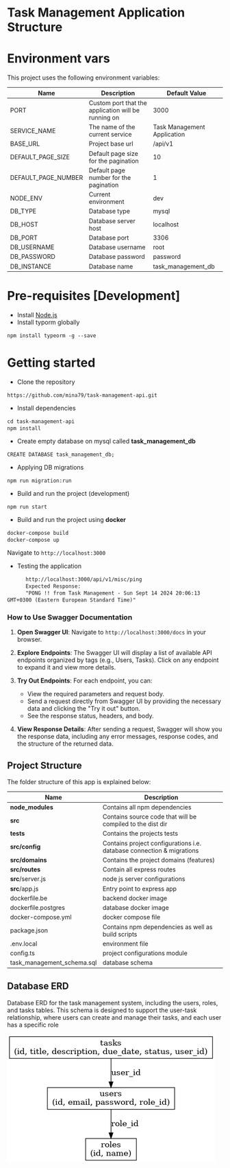 # Task Management Application Structure

# Environment vars

This project uses the following environment variables:

| Name                | Description                                         | Default Value               |
| ------------------- | --------------------------------------------------- | --------------------------- |
| PORT                | Custom port that the application will be running on | 3000                        |
| SERVICE_NAME        | The name of the current service                     | Task Management Application |
| BASE_URL            | Project base url                                    | /api/v1                     |
| DEFAULT_PAGE_SIZE   | Default page size for the pagination                | 10                          |
| DEFAULT_PAGE_NUMBER | Default page number for the pagination              | 1                           |
| NODE_ENV            | Current environment                                 | dev                         |
| DB_TYPE             | Database type                                       | mysql                       |
| DB_HOST             | Database server host                                | localhost                   |
| DB_PORT             | Database port                                       | 3306                        |
| DB_USERNAME         | Database username                                   | root                        |
| DB_PASSWORD         | Database password                                   | password                    |
| DB_INSTANCE         | Database name                                       | task_management_db          |

# Pre-requisites [Development]

- Install [Node.js](https://nodejs.org/en/)
- Install typorm globally

```
npm install typeorm -g --save
```

# Getting started

- Clone the repository

```
https://github.com/mina79/task-management-api.git
```

- Install dependencies

```
cd task-management-api
npm install
```

- Create empty database on mysql called **task_management_db**

```
CREATE DATABASE task_management_db;
```

- Applying DB migrations

```
npm run migration:run
```

- Build and run the project (development)

```
npm run start
```

- Build and run the project using **docker**

```
docker-compose build
docker-compose up
```

Navigate to `http://localhost:3000`

- Testing the application

```
      http://localhost:3000/api/v1/misc/ping
      Expected Response:
      "PONG !! from Task Management - Sun Sept 14 2024 20:06:13 GMT+0300 (Eastern European Standard Time)"
```

### How to Use Swagger Documentation

1. **Open Swagger UI**: Navigate to `http://localhost:3000/docs` in your browser.

2. **Explore Endpoints**: The Swagger UI will display a list of available API endpoints organized by tags (e.g., Users, Tasks). Click on any endpoint to expand it and view more details.

3. **Try Out Endpoints**: For each endpoint, you can:

   - View the required parameters and request body.
   - Send a request directly from Swagger UI by providing the necessary data and clicking the "Try it out" button.
   - See the response status, headers, and body.

4. **View Response Details**: After sending a request, Swagger will show you the response data, including any error messages, response codes, and the structure of the returned data.

## Project Structure

The folder structure of this app is explained below:

| Name                       | Description                                                           |
| -------------------------- | --------------------------------------------------------------------- |
| **node_modules**           | Contains all npm dependencies                                         |
| **src**                    | Contains source code that will be compiled to the dist dir            |
| **tests**                  | Contains the projects tests                                           |
| **src/config**             | Contains project configurations i.e. database connection & migrations |
| **src/domains**            | Contains the project domains (features)                               |
| **src/routes**             | Contain all express routes                                            |
| **src**/server.js          | node js server configurations                                         |
| **src**/app.js             | Entry point to express app                                            |
| dockerfile.be              | backend docker image                                                  |
| dockerfile.postgres        | database docker image                                                 |
| docker-compose.yml         | docker compose file                                                   |
| package.json               | Contains npm dependencies as well as build scripts                    |
| .env.local                 | environment file                                                      |
| config.ts                  | project configurations module                                         |
| task_management_schema.sql | database schema                                                       |

## Database ERD

Database ERD for the task management system, including the users, roles, and tasks tables. This schema is designed to support the user-task relationship, where users can create and manage their tasks, and each user has a specific role

![ERD Diagram](files/docs/task_management_erd.png)
